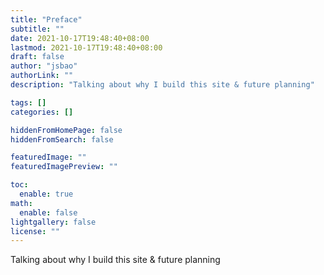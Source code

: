 ```yaml
---
title: "Preface"
subtitle: ""
date: 2021-10-17T19:48:40+08:00
lastmod: 2021-10-17T19:48:40+08:00
draft: false
author: "jsbao"
authorLink: ""
description: "Talking about why I build this site & future planning"

tags: []
categories: []

hiddenFromHomePage: false
hiddenFromSearch: false

featuredImage: ""
featuredImagePreview: ""

toc:
  enable: true
math:
  enable: false
lightgallery: false
license: ""
---
```


Talking about why I build this site & future planning  

<!--more-->

